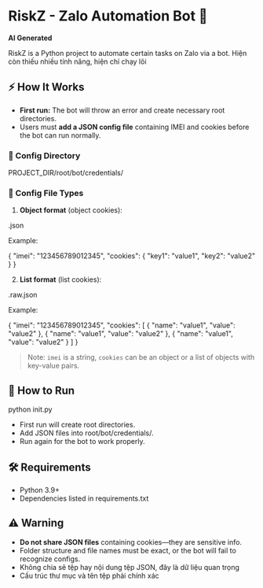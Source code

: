 # RiskZ - Zalo Automation Bot 🤖

**AI Generated** 

RiskZ is a Python project to automate certain tasks on Zalo via a bot.
Hiện còn thiếu nhiều tính năng, hiện chỉ chạy lõi

## ⚡ How It Works

- **First run:** The bot will throw an error and create necessary root directories.
- Users must **add a JSON config file** containing IMEI and cookies before the bot can run normally.

### 📁 Config Directory

PROJECT_DIR/root/bot/credentials/

### 📝 Config File Types

1. **Object format** (object cookies):

<name>.json

Example:

{
  "imei": "123456789012345",
  "cookies": {
    "key1": "value1",
    "key2": "value2"
  }
}

2. **List format** (list cookies):

<name>.raw.json

Example:

{
  "imei": "123456789012345",
  "cookies": [
    {
      "name": "value1",
      "value": "value2"
    },
    {
      "name": "value1",
      "value": "value2"
    },
    {
      "name": "value1",
      "value": "value2"
    }
  ]
}

> Note: `imei` is a string, `cookies` can be an object or a list of objects with key-value pairs.

## 🚀 How to Run

python init.py

- First run will create root directories.
- Add JSON files into root/bot/credentials/.
- Run again for the bot to work properly.

## 🛠️ Requirements

- Python 3.9+
- Dependencies listed in requirements.txt

## ⚠️ Warning

- **Do not share JSON files** containing cookies—they are sensitive info.
- Folder structure and file names must be exact, or the bot will fail to recognize configs.
- Không chia sẽ tệp hay nội dung tệp JSON, đây là dữ liệu quan trọng
- Cấu trúc thư mục và tên tệp phải chính xác
